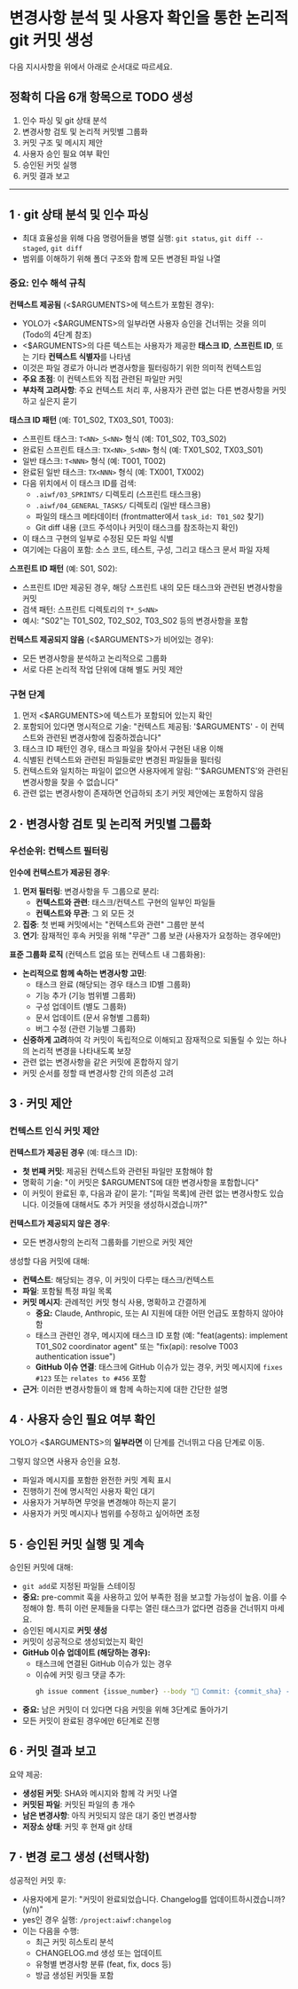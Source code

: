 # 변경사항 분석 및 사용자 확인을 통한 논리적 git 커밋 생성

다음 지시사항을 위에서 아래로 순서대로 따르세요.

## 정확히 다음 6개 항목으로 TODO 생성

1. 인수 파싱 및 git 상태 분석
2. 변경사항 검토 및 논리적 커밋별 그룹화
3. 커밋 구조 및 메시지 제안
4. 사용자 승인 필요 여부 확인
5. 승인된 커밋 실행
6. 커밋 결과 보고

---

## 1 · git 상태 분석 및 인수 파싱

- 최대 효율성을 위해 다음 명령어들을 병렬 실행: `git status`, `git diff --staged`, `git diff`
- 범위를 이해하기 위해 폴더 구조와 함께 모든 변경된 파일 나열

### 중요: 인수 해석 규칙

**컨텍스트 제공됨** (<$ARGUMENTS>에 텍스트가 포함된 경우):

- YOLO가 <$ARGUMENTS>의 일부라면 사용자 승인을 건너뛰는 것을 의미 (Todo의 4단계 참조)
- <$ARGUMENTS>의 다른 텍스트는 사용자가 제공한 **태스크 ID**, **스프린트 ID**, 또는 기타 **컨텍스트 식별자**를 나타냄
- 이것은 파일 경로가 아니라 변경사항을 필터링하기 위한 의미적 컨텍스트임
- **주요 초점**: 이 컨텍스트와 직접 관련된 파일만 커밋
- **부차적 고려사항**: 주요 컨텍스트 처리 후, 사용자가 관련 없는 다른 변경사항을 커밋하고 싶은지 묻기

**태스크 ID 패턴** (예: T01_S02, TX03_S01, T003):

- 스프린트 태스크: `T<NN>_S<NN>` 형식 (예: T01_S02, T03_S02)
- 완료된 스프린트 태스크: `TX<NN>_S<NN>` 형식 (예: TX01_S02, TX03_S01)
- 일반 태스크: `T<NNN>` 형식 (예: T001, T002)
- 완료된 일반 태스크: `TX<NNN>` 형식 (예: TX001, TX002)
- 다음 위치에서 이 태스크 ID를 검색:
  - `.aiwf/03_SPRINTS/` 디렉토리 (스프린트 태스크용)
  - `.aiwf/04_GENERAL_TASKS/` 디렉토리 (일반 태스크용)
  - 파일의 태스크 메타데이터 (frontmatter에서 `task_id: T01_S02` 찾기)
  - Git diff 내용 (코드 주석이나 커밋이 태스크를 참조하는지 확인)
- 이 태스크 구현의 일부로 수정된 모든 파일 식별
- 여기에는 다음이 포함: 소스 코드, 테스트, 구성, 그리고 태스크 문서 파일 자체

**스프린트 ID 패턴** (예: S01, S02):

- 스프린트 ID만 제공된 경우, 해당 스프린트 내의 모든 태스크와 관련된 변경사항을 커밋
- 검색 패턴: 스프린트 디렉토리의 `T*_S<NN>`
- 예시: "S02"는 T01_S02, T02_S02, T03_S02 등의 변경사항을 포함

**컨텍스트 제공되지 않음** (<$ARGUMENTS>가 비어있는 경우):

- 모든 변경사항을 분석하고 논리적으로 그룹화
- 서로 다른 논리적 작업 단위에 대해 별도 커밋 제안

### 구현 단계

1. 먼저 <$ARGUMENTS>에 텍스트가 포함되어 있는지 확인
2. 포함되어 있다면 명시적으로 기술: "컨텍스트 제공됨: '$ARGUMENTS' - 이 컨텍스트와 관련된 변경사항에 집중하겠습니다"
3. 태스크 ID 패턴인 경우, 태스크 파일을 찾아서 구현된 내용 이해
4. 식별된 컨텍스트와 관련된 파일들로만 변경된 파일들을 필터링
5. 컨텍스트와 일치하는 파일이 없으면 사용자에게 알림: "'$ARGUMENTS'와 관련된 변경사항을 찾을 수 없습니다"
6. 관련 없는 변경사항이 존재하면 언급하되 초기 커밋 제안에는 포함하지 않음

## 2 · 변경사항 검토 및 논리적 커밋별 그룹화

### 우선순위: 컨텍스트 필터링

**인수에 컨텍스트가 제공된 경우**:

1. **먼저 필터링**: 변경사항을 두 그룹으로 분리:
   - **컨텍스트와 관련**: 태스크/컨텍스트 구현의 일부인 파일들
   - **컨텍스트와 무관**: 그 외 모든 것
2. **집중**: 첫 번째 커밋에서는 "컨텍스트와 관련" 그룹만 분석
3. **연기**: 잠재적인 후속 커밋을 위해 "무관" 그룹 보관 (사용자가 요청하는 경우에만)

**표준 그룹화 로직** (컨텍스트 없음 또는 컨텍스트 내 그룹화용):

- **논리적으로 함께 속하는 변경사항 고민**:
  - 태스크 완료 (해당되는 경우 태스크 ID별 그룹화)
  - 기능 추가 (기능 범위별 그룹화)
  - 구성 업데이트 (별도 그룹화)
  - 문서 업데이트 (문서 유형별 그룹화)
  - 버그 수정 (관련 기능별 그룹화)
- **신중하게 고려**하여 각 커밋이 독립적으로 이해되고 잠재적으로 되돌릴 수 있는 하나의 논리적 변경을 나타내도록 보장
- 관련 없는 변경사항을 같은 커밋에 혼합하지 않기
- 커밋 순서를 정할 때 변경사항 간의 의존성 고려

## 3 · 커밋 제안

### 컨텍스트 인식 커밋 제안

**컨텍스트가 제공된 경우** (예: 태스크 ID):

- **첫 번째 커밋**: 제공된 컨텍스트와 관련된 파일만 포함해야 함
- 명확히 기술: "이 커밋은 $ARGUMENTS에 대한 변경사항을 포함합니다"
- 이 커밋이 완료된 후, 다음과 같이 묻기: "[파일 목록]에 관련 없는 변경사항도 있습니다. 이것들에 대해서도 추가 커밋을 생성하시겠습니까?"

**컨텍스트가 제공되지 않은 경우**:

- 모든 변경사항의 논리적 그룹화를 기반으로 커밋 제안

생성할 다음 커밋에 대해:

- **컨텍스트**: 해당되는 경우, 이 커밋이 다루는 태스크/컨텍스트
- **파일**: 포함될 특정 파일 목록
- **커밋 메시지**: 관례적인 커밋 형식 사용, 명확하고 간결하게
  - **중요:** Claude, Anthropic, 또는 AI 지원에 대한 어떤 언급도 포함하지 않아야 함
  - 태스크 관련인 경우, 메시지에 태스크 ID 포함 (예: "feat(agents): implement T01_S02 coordinator agent" 또는 "fix(api): resolve T003 authentication issue")
  - **GitHub 이슈 연결**: 태스크에 GitHub 이슈가 있는 경우, 커밋 메시지에 `fixes #123` 또는 `relates to #456` 포함
- **근거**: 이러한 변경사항들이 왜 함께 속하는지에 대한 간단한 설명

## 4 · 사용자 승인 필요 여부 확인

YOLO가 <$ARGUMENTS>의 **일부라면** 이 단계를 건너뛰고 다음 단계로 이동.

그렇지 않으면 사용자 승인을 요청.

- 파일과 메시지를 포함한 완전한 커밋 계획 표시
- 진행하기 전에 명시적인 사용자 확인 대기
- 사용자가 거부하면 무엇을 변경해야 하는지 묻기
- 사용자가 커밋 메시지나 범위를 수정하고 싶어하면 조정

## 5 · 승인된 커밋 실행 및 계속

승인된 커밋에 대해:

- `git add`로 지정된 파일들 스테이징
- **중요:** pre-commit 훅을 사용하고 있어 부족한 점을 보고할 가능성이 높음. 이를 수정해야 함. 특히 이런 문제들을 다루는 열린 태스크가 없다면 검증을 건너뛰지 마세요.
- 승인된 메시지로 **커밋 생성**
- 커밋이 성공적으로 생성되었는지 확인
- **GitHub 이슈 업데이트 (해당하는 경우):**
  - 태스크에 연결된 GitHub 이슈가 있는 경우
  - 이슈에 커밋 링크 댓글 추가:
    ```bash
    gh issue comment {issue_number} --body "🔗 Commit: {commit_sha} - {commit_message}"
    ```
- **중요:** 남은 커밋이 더 있다면 다음 커밋을 위해 3단계로 돌아가기
- 모든 커밋이 완료된 경우에만 6단계로 진행

## 6 · 커밋 결과 보고

요약 제공:

- **생성된 커밋**: SHA와 메시지와 함께 각 커밋 나열
- **커밋된 파일**: 커밋된 파일의 총 개수
- **남은 변경사항**: 아직 커밋되지 않은 대기 중인 변경사항
- **저장소 상태**: 커밋 후 현재 git 상태

## 7 · 변경 로그 생성 (선택사항)

성공적인 커밋 후:

- 사용자에게 묻기: "커밋이 완료되었습니다. Changelog를 업데이트하시겠습니까? (y/n)"
- yes인 경우 실행: `/project:aiwf:changelog`
- 이는 다음을 수행:
  - 최근 커밋 히스토리 분석
  - CHANGELOG.md 생성 또는 업데이트
  - 유형별 변경사항 분류 (feat, fix, docs 등)
  - 방금 생성된 커밋들 포함
